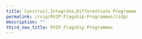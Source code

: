 ```yaml
---
title: Construct,Integrate,Differentiate Programme
permalink: /rvip/RVIP-Flagship-Programmes/cidp/
description: ""
third_nav_title: RVIP Flagship Programmes
---
```

